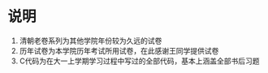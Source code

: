 # 说明

1. 清朝老卷系列为其他学院年份较为久远的试卷
2. 历年试卷为本学院历年考试所用试卷，在此感谢王同学提供试卷
3. C代码为在大一上学期学习过程中写过的全部代码，基本上涵盖全部书后习题

